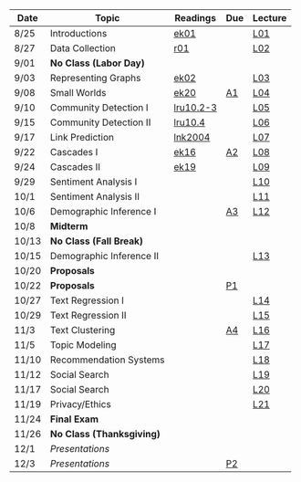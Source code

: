 | Date  | Topic                      | Readings                      | Due           | Lecture  |
| ----- |----------------------------|-------------------------------|---------------|----------|
| 8/25  | Introductions              |  [ek01](read/ek-01.pdf)       |               |[L01](l01)|
| 8/27  | Data Collection            |  [r01](read/r-01.pdf)         |               |[L02](l02)|
| 9/01  | **No Class (Labor Day)**   |                               |               |          |
| 9/03  | Representing Graphs        |  [ek02](read/ek-02.pdf)       |               |[L03](l03)|
| 9/08  | Small Worlds               |  [ek20](read/ek-20.pdf)       | [A1](asg/a1)  |[L04](l04)|
| 9/10  | Community Detection I      |  [lru10.2-3](read/lru-10.pdf) |               |[L05](l05)|
| 9/15  | Community Detection II     |  [lru10.4](read/lru-10.pdf)   |               |[L06](l06)|
| 9/17  | Link Prediction            |  [lnk2004](read/lnk2004.pdf)  |               |[L07](l07)|
| 9/22  | Cascades I                 |  [ek16](read/ek-16.pdf)       | [A2](asg/a2)  |[L08](l08)|
| 9/24  | Cascades II                |  [ek19](read/ek-19.pdf)       |               |[L09](l09)|
| 9/29  | Sentiment Analysis I       |                               |               |[L10](l10)|
| 10/1  | Sentiment Analysis II      |                               |               |[L11](l11)|
| 10/6  | Demographic Inference I    |                               | [A3](asg/a3)  |[L12](l12)|
| 10/8  | **Midterm**                |                               |               |          |
| 10/13 | **No Class (Fall Break)**  |                               |               |          |
| 10/15 | Demographic Inference II   |                               |               |[L13](l13)|
| 10/20 | **Proposals**              |                               |               |          |
| 10/22 | **Proposals**              |                               | [P1](P1)      |          |
| 10/27 | Text Regression I          |                               |               |[L14](l14)|
| 10/29 | Text Regression II         |                               |               |[L15](l15)|
| 11/3  | Text Clustering            |                               | [A4](asg/a4)  |[L16](l16)|
| 11/5  | Topic Modeling             |                               |               |[L17](l17)|
| 11/10 | Recommendation Systems     |                               |               |[L18](l18)|
| 11/12 | Social Search              |                               |               |[L19](l19)|
| 11/17 | Social Search              |                               |               |[L20](l20)|
| 11/19 | Privacy/Ethics             |                               |               |[L21](l21)|
| 11/24 | **Final Exam**             |                               |               |          |
| 11/26 | **No Class (Thanksgiving)**|                               |               |          |
| 12/1  | *Presentations*            |                               |               |          |
| 12/3  | *Presentations*            |                               | [P2](P2)      |          |
